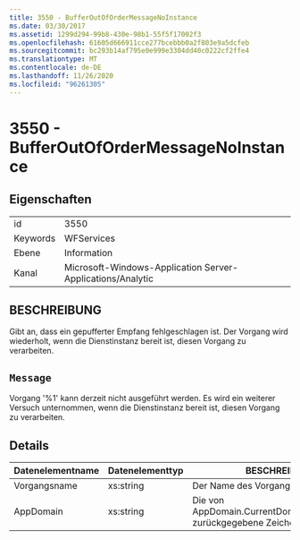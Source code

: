 ```yaml
---
title: 3550 - BufferOutOfOrderMessageNoInstance
ms.date: 03/30/2017
ms.assetid: 1299d294-99b8-430e-98b1-55f5f17002f3
ms.openlocfilehash: 61605d666911cce277bcebbb0a2f803e9a5dcfeb
ms.sourcegitcommit: bc293b14af795e0e999e3304dd40c0222cf2ffe4
ms.translationtype: MT
ms.contentlocale: de-DE
ms.lasthandoff: 11/26/2020
ms.locfileid: "96261305"
---
```

# <a name="3550---bufferoutofordermessagenoinstance"></a>3550 - BufferOutOfOrderMessageNoInstance

## <a name="properties"></a>Eigenschaften  
  
|||  
|-|-|  
|id|3550|  
|Keywords|WFServices|  
|Ebene|Information|  
|Kanal|Microsoft-Windows-Application Server-Applications/Analytic|  
  
## <a name="description"></a>BESCHREIBUNG  

 Gibt an, dass ein gepufferter Empfang fehlgeschlagen ist. Der Vorgang wird wiederholt, wenn die Dienstinstanz bereit ist, diesen Vorgang zu verarbeiten.  
  
## <a name="message"></a>`Message`  

 Vorgang '%1' kann derzeit nicht ausgeführt werden. Es wird ein weiterer Versuch unternommen, wenn die Dienstinstanz bereit ist, diesen Vorgang zu verarbeiten.  
  
## <a name="details"></a>Details  
  
|Datenelementname|Datenelementtyp|BESCHREIBUNG|  
|--------------------|--------------------|-----------------|  
|Vorgangsname|xs:string|Der Name des Vorgangs.|  
|AppDomain|xs:string|Die von AppDomain.CurrentDomain.FriendlyName zurückgegebene Zeichenfolge.|
